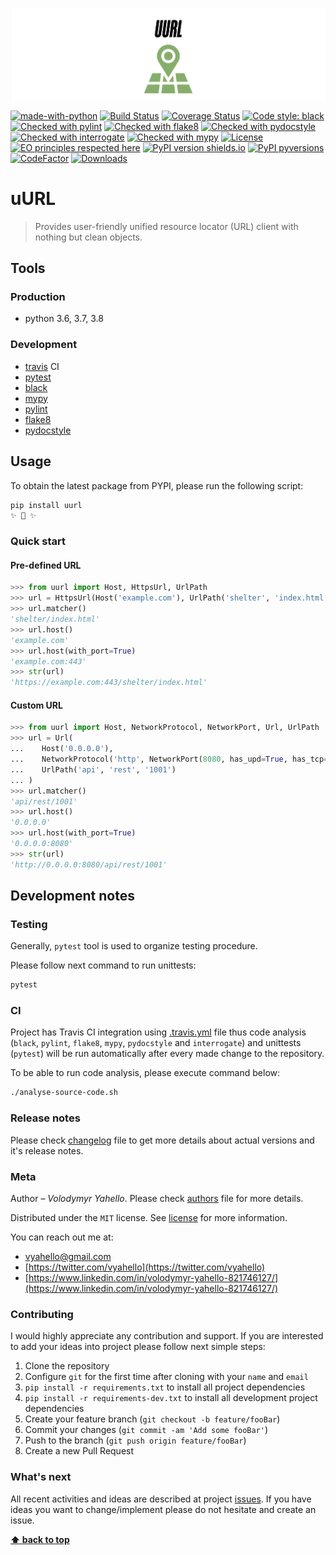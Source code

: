 ![Screenshot](logo.png)

[![made-with-python](https://img.shields.io/badge/Made%20with-Python-1f425f.svg)](https://www.python.org/)
[![Build Status](https://travis-ci.org/upymake/uurl.svg?branch=master)](https://travis-ci.org/upymake/uurl)
[![Coverage Status](https://coveralls.io/repos/github/upymake/uurl/badge.svg?branch=master)](https://coveralls.io/github/upymake/uurl?branch=master)
[![Code style: black](https://img.shields.io/badge/code%20style-black-000000.svg)](https://github.com/psf/black)
[![Checked with pylint](https://img.shields.io/badge/pylint-checked-blue)](https://www.pylint.org)
[![Checked with flake8](https://img.shields.io/badge/flake8-checked-blue)](http://flake8.pycqa.org/)
[![Checked with pydocstyle](https://img.shields.io/badge/pydocstyle-checked-yellowgreen)](http://www.pydocstyle.org/)
[![Checked with interrogate](https://img.shields.io/badge/interrogate-checked-yellowgreen)](https://interrogate.readthedocs.io/en/latest/)
[![Checked with mypy](http://www.mypy-lang.org/static/mypy_badge.svg)](http://mypy-lang.org/)
[![License](https://img.shields.io/badge/license-MIT-green.svg)](LICENSE.md)
[![EO principles respected here](https://www.elegantobjects.org/badge.svg)](https://www.elegantobjects.org)
[![PyPI version shields.io](https://img.shields.io/pypi/v/uurl.svg)](https://pypi.python.org/pypi/uurl/)
[![PyPI pyversions](https://img.shields.io/pypi/pyversions/uurl.svg)](https://pypi.python.org/pypi/uurl/)
[![CodeFactor](https://www.codefactor.io/repository/github/upymake/uurl/badge)](https://www.codefactor.io/repository/github/upymake/uurl)
[![Downloads](https://pepy.tech/badge/uurl)](https://pepy.tech/project/uurl)

# uURL

> Provides user-friendly unified resource locator (URL) client with nothing but clean objects.

## Tools

### Production

- python 3.6, 3.7, 3.8

### Development

- [travis](https://travis-ci.org/) CI
- [pytest](https://pypi.org/project/pytest/)
- [black](https://black.readthedocs.io/en/stable/)
- [mypy](http://mypy.readthedocs.io/en/latest)
- [pylint](https://www.pylint.org/)
- [flake8](http://flake8.pycqa.org/en/latest/)
- [pydocstyle](https://github.com/PyCQA/pydocstyle)

## Usage
To obtain the latest package from PYPI, please run the following script:
```bash
pip install uurl
✨ 🍰 ✨
```

### Quick start

#### Pre-defined URL
```python
>>> from uurl import Host, HttpsUrl, UrlPath
>>> url = HttpsUrl(Host('example.com'), UrlPath('shelter', 'index.html'))
>>> url.matcher()
'shelter/index.html'
>>> url.host()
'example.com'
>>> url.host(with_port=True)
'example.com:443'
>>> str(url)
'https://example.com:443/shelter/index.html'
```

#### Custom URL
```python
>>> from uurl import Host, NetworkProtocol, NetworkPort, Url, UrlPath
>>> url = Url(
...    Host('0.0.0.0'),
...    NetworkProtocol('http', NetworkPort(8080, has_upd=True, has_tcp=True)),
...    UrlPath('api', 'rest', '1001')
... )
>>> url.matcher()
'api/rest/1001'
>>> url.host()
'0.0.0.0'
>>> url.host(with_port=True)
'0.0.0.0:8080'
>>> str(url)
'http://0.0.0.0:8080/api/rest/1001'
```

## Development notes

### Testing

Generally, `pytest` tool is used to organize testing procedure.

Please follow next command to run unittests:
```bash
pytest
```

### CI

Project has Travis CI integration using [.travis.yml](.travis.yml) file thus code analysis (`black`, `pylint`, `flake8`, `mypy`, `pydocstyle` and `interrogate`) and unittests (`pytest`) will be run automatically after every made change to the repository.

To be able to run code analysis, please execute command below:
```bash
./analyse-source-code.sh
```
### Release notes

Please check [changelog](CHANGELOG.md) file to get more details about actual versions and it's release notes.

### Meta

Author – _Volodymyr Yahello_. Please check [authors](AUTHORS.md) file for more details.

Distributed under the `MIT` license. See [license](LICENSE.md) for more information.

You can reach out me at:
* [vyahello@gmail.com](vyahello@gmail.com)
* [https://twitter.com/vyahello](https://twitter.com/vyahello)
* [https://www.linkedin.com/in/volodymyr-yahello-821746127/](https://www.linkedin.com/in/volodymyr-yahello-821746127/)

### Contributing
I would highly appreciate any contribution and support. If you are interested to add your ideas into project please follow next simple steps:

1. Clone the repository
2. Configure `git` for the first time after cloning with your `name` and `email`
3. `pip install -r requirements.txt` to install all project dependencies
4. `pip install -r requirements-dev.txt` to install all development project dependencies
5. Create your feature branch (`git checkout -b feature/fooBar`)
6. Commit your changes (`git commit -am 'Add some fooBar'`)
7. Push to the branch (`git push origin feature/fooBar`)
8. Create a new Pull Request

### What's next

All recent activities and ideas are described at project [issues](https://github.com/upymake/uurl/issues). 
If you have ideas you want to change/implement please do not hesitate and create an issue.

**[⬆ back to top](#uurl)**

